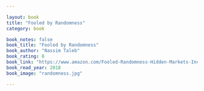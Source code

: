 ```yaml
---

layout: book
title: "Fooled by Randomness"
category: book

book_notes: false
book_title: "Fooled by Randomness"
book_author: "Nassim Taleb"
book_rating: 8
book_link: "https://www.amazon.com/Fooled-Randomness-Hidden-Markets-Incerto/dp/0812975219"
book_read_year: 2018
book_image: "randomness.jpg"

---
```

